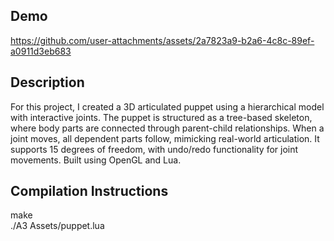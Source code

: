 ## Demo 
https://github.com/user-attachments/assets/2a7823a9-b2a6-4c8c-89ef-a0911d3eb683

## Description
For this project, I created a 3D articulated puppet using a hierarchical model with interactive joints. The puppet is structured as a tree-based skeleton, where body parts are connected through parent-child relationships. When a joint moves, all dependent parts follow, mimicking real-world articulation. It supports 15 degrees of freedom, with undo/redo functionality for joint movements. Built using OpenGL and Lua.

## Compilation Instructions
make  
./A3 Assets/puppet.lua
